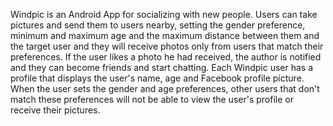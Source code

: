 Windpic is an Android App for socializing with new people. Users can take pictures and send them to users nearby, setting the gender preference, minimum and maximum age and the maximum distance between them and the target user and they will receive photos only from users that match their preferences. If the user likes a photo he had received, the author is notified and they can become friends and start chatting. Each Windpic user has a profile that displays the user's name, age and Facebook profile picture. When the user sets the gender and age preferences, other users that don't match these preferences will not be able to view the user's profile or receive their pictures.
